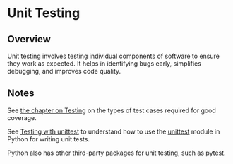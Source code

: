 # Unit Testing

## Overview

Unit testing involves testing individual components of software to ensure they work as expected. It helps in identifying bugs early, simplifies debugging, and improves code quality.

## Notes

See [the chapter on Testing](https://docs.google.com/document/u/2/d/e/2PACX-1vQsjAfv74CzXyodYtiaJWPyUp5T3zOWllbCiYI4vfmJP779Anci2FnWJ_tVgfXMbjrG4MeVjYeZMtSu/pub#h.jdyuacb9pkys) on the types of test cases required for good coverage.

See [Testing with unittest](https://docs.google.com/document/d/e/2PACX-1vRmUuBq1CtweNEvxAnr90uM4dE-wgAYrfgQErOQUPgM-9YgcZAbKykhHuOXPCoR0oigpZMsCMEXuqc2/pub) to understand how to use the [unittest](https://docs.python.org/3/library/unittest.html) module in Python for writing unit tests.

Python also has other third-party packages for unit testing, such as [pytest](https://docs.pytest.org/en/stable/).